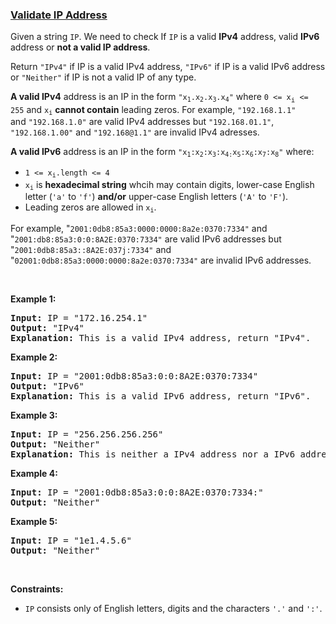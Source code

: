 ### [Validate IP Address](https://leetcode.com/problems/validate-ip-address)

<p>Given a string <code>IP</code>. We need to check If <code>IP</code> is&nbsp;a valid <strong>IPv4</strong> address, valid&nbsp;<strong>IPv6</strong> address or <strong>not a valid IP address</strong>.</p>

<p>Return <code>&quot;IPv4&quot;</code> if IP is a valid IPv4 address,&nbsp;<code>&quot;IPv6&quot;</code> if&nbsp;IP is a valid IPv6 address or <code>&quot;Neither&quot;</code> if IP is not a valid IP of any type.</p>

<p><strong>A valid IPv4</strong> address&nbsp;is an IP in the form <code>&quot;x<sub>1</sub>.x<sub>2</sub>.x<sub>3</sub>.x<sub>4</sub>&quot;</code> where <code>0 &lt;=&nbsp;x<sub><span style="font-size: 10.8333px;">i</span></sub>&nbsp;&lt;= 255</code> and <code>x<sub>i</sub></code> <strong>cannot contain</strong> leading zeros. For example, <code>&quot;192.168.1.1&quot;</code> and&nbsp;<code>&quot;192.168.1.0&quot;</code> are valid IPv4 addresses but <code>&quot;192.168.01.1&quot;</code>, <code>&quot;192.168.1.00&quot;</code>&nbsp;and <code>&quot;192.168@1.1&quot;</code> are invalid IPv4 adresses.</p>

<p><strong>A valid IPv6</strong> address&nbsp;is an IP in the form <code>&quot;x<sub>1</sub>:x<sub>2</sub>:x<sub>3</sub>:x<sub>4:</sub>x<sub>5</sub>:x<sub>6</sub>:x<sub>7</sub>:x<sub>8</sub>&quot;</code> where:</p>

<ul>
	<li><code>1 &lt;= x<sub>i</sub>.length &lt;= 4</code></li>
	<li><code>x<sub>i</sub></code> is <strong>hexadecimal string</strong> whcih may contain digits, lower-case English letter (<code>&#39;a&#39;</code> to <code>&#39;f&#39;</code>) <strong>and/or</strong> upper-case English letters (<code>&#39;A&#39;</code> to <code>&#39;F&#39;</code>).</li>
	<li>Leading zeros are allowed in <code>x<sub>i</sub></code>.</li>
</ul>

<p>For example,&nbsp;&quot;<code>2001:0db8:85a3:0000:0000:8a2e:0370:7334&quot;</code>&nbsp;and &quot;<code>2001:db8:85a3:0:0:8A2E:0370:7334&quot;</code> are valid IPv6 addresses but &quot;<code>2001:0db8:85a3::8A2E:037j:7334&quot;</code>&nbsp;and &quot;<code>02001:0db8:85a3:0000:0000:8a2e:0370:7334&quot;</code> are invalid IPv6 addresses.</p>

<p>&nbsp;</p>
<p><strong>Example 1:</strong></p>

<pre>
<strong>Input:</strong> IP = &quot;172.16.254.1&quot;
<strong>Output:</strong> &quot;IPv4&quot;
<strong>Explanation:</strong> This is a valid IPv4 address, return &quot;IPv4&quot;.
</pre>

<p><strong>Example 2:</strong></p>

<pre>
<strong>Input:</strong> IP = &quot;2001:0db8:85a3:0:0:8A2E:0370:7334&quot;
<strong>Output:</strong> &quot;IPv6&quot;
<strong>Explanation:</strong> This is a valid IPv6 address, return &quot;IPv6&quot;.
</pre>

<p><strong>Example 3:</strong></p>

<pre>
<strong>Input:</strong> IP = &quot;256.256.256.256&quot;
<strong>Output:</strong> &quot;Neither&quot;
<strong>Explanation:</strong> This is neither a IPv4 address nor a IPv6 address.
</pre>

<p><strong>Example 4:</strong></p>

<pre>
<strong>Input:</strong> IP = &quot;2001:0db8:85a3:0:0:8A2E:0370:7334:&quot;
<strong>Output:</strong> &quot;Neither&quot;
</pre>

<p><strong>Example 5:</strong></p>

<pre>
<strong>Input:</strong> IP = &quot;1e1.4.5.6&quot;
<strong>Output:</strong> &quot;Neither&quot;
</pre>

<p>&nbsp;</p>
<p><strong>Constraints:</strong></p>

<ul>
	<li><code>IP</code> consists only of English letters, digits and the characters <code>&#39;.&#39;</code> and <code>&#39;:&#39;</code>.</li>
</ul>
